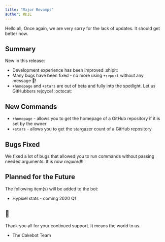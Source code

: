 ```yaml
---
title: "Major Revamps"
author: RDIL
---
```


Hello all,
Once again, we are very sorry for the lack of updates. It should get better now.

## Summary

New in this release:

- Development experience has been improved :shipit:
- Many bugs have been fixed - no more using `+report` without any message :bug:!
- `+homepage` and `+stars` are out of beta and fully into the spotlight. Let us GitHubbers rejoyce! :octocat:

## New Commands

- `+homepage` - allows you to get the homepage of a GitHub repository if it is set by the owner
- `+stars` - allows you to get the stargazer count of a GitHub repository

## Bugs Fixed

We fixed a lot of bugs that allowed you to run commands without passing needed arguments.
It is now _required_!!

## Planned for the Future

The following item(s) will be added to the bot:

- Hypixel stats - coming 2020 Q1

## :tada:

Thank you all for your continued support. It means the world to us.

- The Cakebot Team
